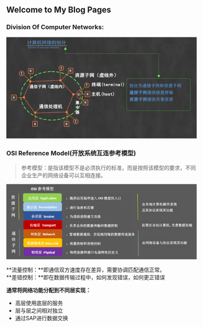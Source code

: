 ## Welcome to My Blog Pages

### Division Of Computer Networks:
![division](https://github.com/sheldonjie/picture.github.io/blob/master/division.png?raw=true)


### OSI Reference Model(开放系统互连参考模型)

> 参考模型：是指该模型不是必须执行的标准，而是按照该模型的要求，不同企业生产的网络设备可以互相连接。

![OSI](https://github.com/sheldonjie/picture.github.io/blob/master/OSI.png?raw=true)

**流量控制：**即通信双方速度存在差异，需要协调匹配通信正常。<br />
**差错控制：**即在数据传输过程中，如何发现错误，如何更正错误


**通常将网络功能分配到不同层实现：**
- 高层使用底层的服务
- 层与层之间相对独立
- 通过SAP进行数据交换
